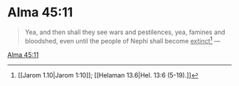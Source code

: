 # Alma 45:11

> Yea, and then shall they see wars and pestilences, yea, famines and bloodshed, even until the people of Nephi shall become <u>extinct</u>[^a] —

[Alma 45:11](https://www.churchofjesuschrist.org/study/scriptures/bofm/alma/45?lang=eng&id=p11#p11)


[^a]: [[Jarom 1.10|Jarom 1:10]]; [[Helaman 13.6|Hel. 13:6 (5-19).]]
